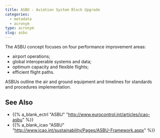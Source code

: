 ```yaml
---
title: ASBU - Aviation System Block Upgrade
categories:
  - metadata
  - acronym
type: acronym
slug: asbu
---
```


The ASBU concept focuses on four performance improvement areas:

* airport operations;
* global interoperable systems and data;
* optimum capacity and flexible flights;
* efficient flight paths.

ASBUs outline the air and ground equipment and timelines for standards and procedures implementation.

## See Also

* {{% a_blank_ectrl "ASBU" "http://www.eurocontrol.int/articles/icao-asbu" %}}
* {{% a_blank_icao "ASBU" "http://www.icao.int/sustainability/Pages/ASBU-Framework.aspx" %}}
